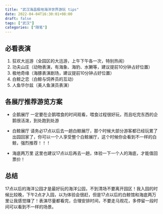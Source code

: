```yaml
---
title: "武汉海昌极地海洋世界游玩 tips"
date: 2022-04-04T16:30:01+08:00
draft: false
tags: ["武汉"]
categories: ["随笔"]
---
```


## 必看表演 
1. 狂欢大巡游（全园区的大迅游，上午下午各一次，特别热闹） 
2. 功夫山庄（动物表演，有海象、海豹、水獭等，建议提前10分钟占好位置）  
3. 极地奇缘（海豚表演剧场，建议提前10分钟占好位置） 
4. 白鲸之恋（白鲸与饲养员的互动）
5. 人鱼华尔兹（美人鱼演员表演）

## 各展厅推荐游览方案
* 企鹅展厅 
一定要在企鹅喂食的时间观看，喂食过程很好玩，而且吃完东西的企鹅很活泼，到处跑到处游

* 白鲸展厅
请务必17点以后去一趟白鲸展厅，那个时候大部分游客都已经玩累了出园回家了，你可以一个人享受整个白鲸展厅，这个时候你会看到不一样的白鲸，强烈推荐！！！  

* 海底两万里
这里也建议17点以后再去一趟，体验一下一个人的海底，才能值回票价！

## 总结
17点以后的海洋公园才是最好玩的海洋公园，不到清场不要离开园区！我入园的时候比较晚，下午2点才入园，以为体验会很赶，但是17点以后的白鲸馆和海底两万里让我感觉赚了！表演尽量都看完，合理安排时间，不要走马观花，多停留一段时间可以看到不一样的场景。